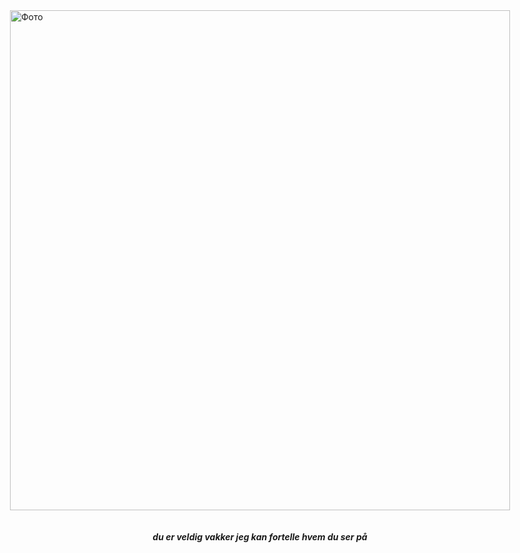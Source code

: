 <div style="display: flex; flex-direction: column; align-items: center;">
  <div>
    <img src="https://sun9-27.userapi.com/impg/zoOLrk461E2k8kTbsmfyyOgvMN8oALo_Iz1V5A/V8q8WWkjN64.jpg?size=507x518&quality=96&sign=92a465ac5e06d73cec10292fb4822998&type=album" alt="Фото" height="800"/>
  </div>
  <div style="margin-top: 20px; text-align: center;">
    <p><strong><em>du er veldig vakker jeg kan fortelle hvem du ser på</em></strong></p>
  </div>
</div>
